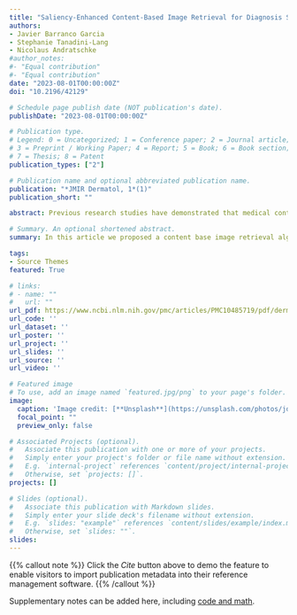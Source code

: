 ```yaml
---
title: "Saliency-Enhanced Content-Based Image Retrieval for Diagnosis Support in Dermatology Consultation: Reader Study"
authors:
- Javier Barranco Garcia
- Stephanie Tanadini-Lang
- Nicolaus Andratschke
#author_notes:
#- "Equal contribution"
#- "Equal contribution"
date: "2023-08-01T00:00:00Z"
doi: "10.2196/42129"

# Schedule page publish date (NOT publication's date).
publishDate: "2023-08-01T00:00:00Z"

# Publication type.
# Legend: 0 = Uncategorized; 1 = Conference paper; 2 = Journal article;
# 3 = Preprint / Working Paper; 4 = Report; 5 = Book; 6 = Book section;
# 7 = Thesis; 8 = Patent
publication_types: ["2"]

# Publication name and optional abbreviated publication name.
publication: "*JMIR Dermatol, 1*(1)"
publication_short: ""

abstract: Previous research studies have demonstrated that medical content image retrieval can play an important role by assisting dermatologists in skin lesion diagnosis. However, current state-of-the-art approaches have not been adopted in routine consultation, partly due to the lack of interpretability limiting trust by clinical users.This study developed a new image retrieval architecture for polarized or dermoscopic imaging guided by interpretable saliency maps. This approach provides better feature extraction, leading to better quantitative retrieval performance as well as providing interpretability for an eventual real-world implementation.

# Summary. An optional shortened abstract.
summary: In this article we proposed a content base image retrieval algorithm guided by saliency maps (SE-CBIR) which boots the retrieval accuracy by 7% compared to traditional approaches. In addition, a reader study shows that the use of such support tools help participants to improve their diagnosis accuracy while reducing melanoma overdiagnosis

tags:
- Source Themes
featured: True

# links:
# - name: ""
#   url: ""
url_pdf: https://www.ncbi.nlm.nih.gov/pmc/articles/PMC10485719/pdf/derma_v6i1e42129.pdf
url_code: ''
url_dataset: ''
url_poster: ''
url_project: ''
url_slides: ''
url_source: ''
url_video: ''

# Featured image
# To use, add an image named `featured.jpg/png` to your page's folder. 
image:
  caption: 'Image credit: [**Unsplash**](https://unsplash.com/photos/jdD8gXaTZsc)'
  focal_point: ""
  preview_only: false

# Associated Projects (optional).
#   Associate this publication with one or more of your projects.
#   Simply enter your project's folder or file name without extension.
#   E.g. `internal-project` references `content/project/internal-project/index.md`.
#   Otherwise, set `projects: []`.
projects: []

# Slides (optional).
#   Associate this publication with Markdown slides.
#   Simply enter your slide deck's filename without extension.
#   E.g. `slides: "example"` references `content/slides/example/index.md`.
#   Otherwise, set `slides: ""`.
slides:
---
```


{{% callout note %}}
Click the *Cite* button above to demo the feature to enable visitors to import publication metadata into their reference management software.
{{% /callout %}}

Supplementary notes can be added here, including [code and math](https://sourcethemes.com/academic/docs/writing-markdown-latex/).
